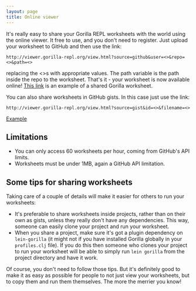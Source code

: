 ```yaml
---
layout: page
title: Online viewer
---
```


It's really easy to share your Gorilla REPL worksheets with the world using the online viewer. It free to use, and you
don't need to register. Just upload your worksheet to GitHub and then use the link:

```
http://viewer.gorilla-repl.org/view.html?source=github&user=<>&repo=<>&path=<>
```

replacing the <>s with appropriate values. The path variable is the path inside the repo to the worksheet.
That's it - your worksheet is now available online!
[This link](http://viewer.gorilla-repl.org/view.html?source=github&user=JonyEpsilon&repo=gorilla-test&path=ws/graph-examples.clj)
is an example of a shared Gorilla worksheet.

You can also share worksheets in GitHub gists. In this case just use the link:

```
http://viewer.gorilla-repl.org/view.html?source=gist&id=<>&filename=<>
```

[Example](http://viewer.gorilla-repl.org/view.html?source=gist&id=5baef8ac0f42706e4940&filename=parser.clj)


## Limitations

- You can only access 60 worksheets per hour, coming from GitHub's API limits.
- Worksheets must be under 1MB, again a GitHub API limitation.

## Some tips for sharing worksheets

Taking care of a couple of details will make it easier for others to run your worksheets:

- It's preferable to share worksheets inside projects, rather than on their own as gists, unless they really don't have
any dependencies. This way, someone can easily clone your project and run your worksheet.
- When you share a project, make sure it's got a plugin dependency on `lein-gorilla` (it might not if you have installed
Gorilla globally in your `profiles.clj` file). If you do this then someone who clones your project to run your worksheet
will be able to simply run `lein gorilla` from the project directory and have it work.

Of course, you don't need to follow those tips. But it's definitely good to make it as easy as possible for people to
not just view your worksheets, but to copy them and run them themselves. The more the merrier you know!
